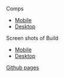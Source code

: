 Comps
* [Mobile](./comps/UX-UI-Keji-Kelly-Mobile.pdf)
* [Desktop](./comps/ux-uiproject-Keji-Kelly-desktop.pdf)

Screen shots of Build
* [Mobile](./mobile-sreen.png)
* [Desktop](./desktop-screen.png)

[Github pages](https://lauraturk.github.io/UX-UI-project-build/)
